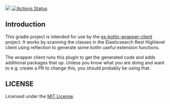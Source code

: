 [![](https://jitpack.io/v/jillesvangurp/es-kotlin-codegen-plugin.svg)](https://jitpack.io/#jillesvangurp/es-kotlin-codegen-plugin)
[![Actions Status](https://github.com/jillesvangurp/es-kotlin-codegen-plugin/workflows/CI-gradle-build/badge.svg)](https://github.com/jillesvangurp/es-kotlin-codegen-plugin/actions)

## Introduction

This gradle project is intended for use by the 
[es-kotlin-wrapper-client](https://github.com/jillesvangurp/es-kotlin-wrapper-client) project. It works by
scanning the classes in the Elasticsearch Rest Highlevel client using reflection to generate some kotlin 
useful extension functions.

The wrapper client runs this plugin to get the generated code and adds additional packages that up. Unless you
know what you are doing and want to e.g. create a PR to change this, you should probably be using that.

## LICENSE

Licensed under the [MIT License](LICENSE).
